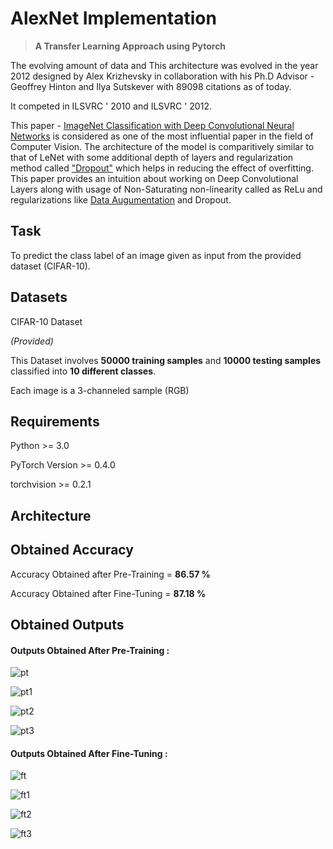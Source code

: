 # AlexNet Implementation 
> **A Transfer Learning Approach using Pytorch**

The evolving amount of data and 
This architecture was evolved in the year 2012 designed by Alex Krizhevsky in collaboration with his Ph.D Advisor - Geoffrey Hinton and Ilya Sutskever with 89098 citations as of today.

It competed in ILSVRC ' 2010 and ILSVRC ' 2012. 

This paper - [ImageNet Classification with Deep Convolutional
Neural Networks](https://papers.nips.cc/paper/2012/file/c399862d3b9d6b76c8436e924a68c45b-Paper.pdf) is considered as one of the most influential paper in the field of Computer Vision. The architecture of the model is comparitively similar to that of LeNet with some additional depth of layers and regularization method called ["Dropout"](https://www.cs.toronto.edu/~hinton/absps/JMLRdropout.pdf) which helps in reducing the effect of overfitting. This paper provides an intuition about working on Deep Convolutional Layers along with usage of Non-Saturating non-linearity called as ReLu and regularizations like [Data Augumentation](https://en.wikipedia.org/wiki/Data_augmentation) and Dropout.

## Task
To predict the class label of an image given as input from the provided dataset (CIFAR-10).

## Datasets
CIFAR-10 Dataset

_(Provided)_

This Dataset involves **50000 training samples** and **10000 testing samples** classified into **10 different classes**.

Each image is a 3-channeled sample (RGB)

## Requirements
Python >= 3.0

PyTorch Version >= 0.4.0

torchvision >= 0.2.1

## Architecture

## Obtained Accuracy
Accuracy Obtained after Pre-Training = **86.57 %**

Accuracy Obtained after Fine-Tuning = **87.18 %**

## Obtained Outputs
#### **Outputs Obtained After Pre-Training :**

![pt](https://user-images.githubusercontent.com/67636257/124396219-d4e15e00-dd25-11eb-9ada-3f75543d2914.png)

![pt1](https://user-images.githubusercontent.com/67636257/124396221-d579f480-dd25-11eb-9323-20c6029a456a.png)

![pt2](https://user-images.githubusercontent.com/67636257/124396207-d01caa00-dd25-11eb-9f04-b75c4a378a97.png)

![pt3](https://user-images.githubusercontent.com/67636257/124396210-d1e66d80-dd25-11eb-9de7-87d47b32e9d9.png)

#### **Outputs Obtained After Fine-Tuning :**

![ft](https://user-images.githubusercontent.com/67636257/124396211-d27f0400-dd25-11eb-9b54-0b7409357c1b.png)

![ft1](https://user-images.githubusercontent.com/67636257/124396213-d27f0400-dd25-11eb-9356-b234831be933.png)

![ft2](https://user-images.githubusercontent.com/67636257/124396215-d3b03100-dd25-11eb-9694-fe3c3eed9ff9.png)

![ft3](https://user-images.githubusercontent.com/67636257/124396217-d448c780-dd25-11eb-9069-14b1be6d5a23.png)

